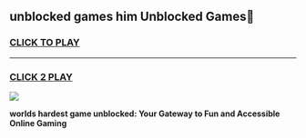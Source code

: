 
## unblocked games him Unblocked Games👋
<h3>
<a href="https://premium.freeplayer.one?title=unblocked_games_him&ref=16F">CLICK TO PLAY</a></h3>
<hr>

<h3>
<a href="https://premium.freeplayer.one?title=unblocked_games_him&ref=16F">CLICK 2 PLAY</a>
  
</h3>

<a href="https://premium.freeplayer.one?title=unblocked_games_him&ref=16F/"><img src="https://clearcache.store/games.png"></a>


**worlds hardest game unblocked: Your Gateway to Fun and Accessible Online Gaming**
